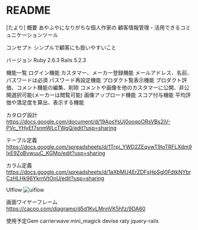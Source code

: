 # README

[たより]
概要
 あやふやになりがちな個人作家の
 顧客情報管理・活用できるコミュニケーションツール

コンセプト
 シンプルで顧客にも扱いやすいこと

バージョン
Ruby 2.6.3 Rails 5.2.3

機能一覧
 ログイン機能
 カスタマー、メーカー登録機能
 メールアドレス、名前、パスワードは必須
 パスワード再設定機能
 プロダクト覧表示機能
 プロダクト評価、コメント機能の編集、削除
 コメントや画像を他のカスタマーに公開、非公開選択可能(メーカーは閲覧可能)
 画像アップロード機能
 スコア付与機能
 平均評価や満足度を算出、表示する機能

カタログ設計
https://docs.google.com/document/d/19AosYsUj0ooqoORsVBs2iV-PVc_YHyEf7snmWLcTWgQ/edit?usp=sharing

テーブル定義
https://docs.google.com/spreadsheets/d/1Trpj_YWD2ZEqywT9loTRFLXdm9lxE9ZoBvwuuC_KGMo/edit?usp=sharing

カラム定義
https://docs.google.com/spreadsheets/d/1aXbMU4ErZDFsHpSgl0FdtkNYbrCzHLHk96YkrnVtOnU/edit?usp=sharing

UIflow
![uiflow](https://user-images.githubusercontent.com/44644840/66540655-8d856800-eb67-11e9-84a8-9845d18bd5c0.jpg)

画面ワイヤーフレーム
https://cacoo.com/diagrams/d5d1KvLMnnVK5hfz/9DA60

使用予定Gem
carrierwave
mini_magick
devise
raty
jquery-rails